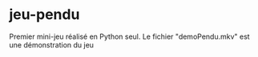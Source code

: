 # jeu-pendu

Premier mini-jeu réalisé en Python seul.
Le fichier "demoPendu.mkv" est une démonstration du jeu 
